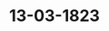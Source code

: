 ---  
schema: default  
title: 13-03-1823  
organization: Team Charlie  
notes: "<p>Description</p><p>Sechste Sitzung.

Geschehen, Frankfurt den 13. März 1823.

In Gegenwart

aller in der fünften Sitzung Anwesenden;

Wieder hinzugekommen war:

der Königlich=Würtembergische Herr Gesandte, Freiherr von Wangenheim.</p><p>§.40</p><p>Legitimation der zu der Militärcommission der Deutschen Bundesver=

sammlung abgeordneten Generale und Stabsofficiere.

(13. Sitz. §. 102. 17. Sitz. §. 146 v. J. 1822.)

Hannover. Der Herr Gesandte zeigte an, daß Jhro Königliche Majestät dem General=

lieutenant von Hinüber die Stimmführung in der Militärcommission übertragen haben

welche am 19. März von der zweiten Division des zehnten Armeecorps auf die erste über=

gehen wird.

Hierauf wurde

beschlossen:

der Militärcommission der Deutschen Bundesversammlung auf herkömmliche Art hie=

von Nachricht zu ertheilen.</p><p>§.41</p><p>Beschwerdesache der Rheinpfälzischen Staatsgläubiger und Besitzer der

Partial=Obligationen lit. D, die Zahlung der rückständigen Zinsen

und verfallenen Capitalien, insbesondere

Gesuch der Frankfurter Inhaber solcher Obligationen, um ein Beförde

rungsschreiben an das niedergesetzte Austrägalgericht betreffend.

(3. Sitz. §. 22 d. J.

Der Königlich=Würtembergische Herr Gesandte, Freiherr von

Wangenheim, erstattet folgenden Vortrag über das (Zahl 16 dieses Jahres eingekom mene) Gesuch der Frankfurter Jnhaber von Kurpfalzbaierischen 5½ proc. Lit. D=Obliga=

tionen, um ein Beförderungsschreiben an das niedergesetzte Austrägalgericht.

Wenn gleich niemand2 — so sagt der in oben rubricirter Sache bevollmächtigte Dr. Ehr=

mann in seiner am 12. Februar dieses Jahres eingegebenen Schrift (Num. 10) — a wenn

gleich niemand das hohe Jnteresse verkennen kann, das Anwalts Principalen an der rubricir=

ten Angelegenheit haben; wenn gleich mehrere Beschlüsse dieser hohen Versammlung expli-

cite aussprechen, daß sich die betheiligten Subjecte, sowohl des Capitals als des Zinsen=

punctes halber, an das niedergesetzte Austrägalgericht zu wenden haben: so hat doch, ohne

dieses zu berücksichtigen, belobter Gerichtshof den Supplicanten jede Einmischung verwehrt,

hat sich geweigert, über den in Rechten so privilegirten Zinsenpunct — einem berührten

Präjudice entgegen — vor entschiedener Hauptsache etwas zu verfügen, und hat somit die

Jnteressenten in die Unmöglichkeit versetzt, ihre Rechte unmittelbar zu wahren.

Da nun zu diesem Umstande der bereits längst erfolgte Ablauf der verfassungsmäsi=

gen Entscheidungszeit hinzutritt, auf dessen Wahrung diese hohe Versammlung um so mehr

zu wachen sich berufen finden wird, wenn betheiligten Personen, die dieserhalb durch die

Wiener Schlußacte unter ihren Schutz speciell gestellt sind, über Verletzung jener vertrags=

mäsigen Vorschriften und über die Unmöglichkeit, rechtliches Gehör zu erhalten, klagen; so

wird es dem Unterzeichneten erlaubt seyn, zu bitten:

die hohe Bundesversammlung wolle geruhen, an das gewählte und committirte Aus=

trägalgericht, das Königlich=Großbritannisch=Hannöverische Oberappellationsgericht

zu Celle, ein nachdrückliches Beförderungsschreiben zu erlassen ».

Gutachten.

Früher, als diese Vorstellung eingegeben wurde und zum Vortrage gebracht werden

konnte, hat das Königlich=Großbritannisch=Hannöverische Oberappellationsgericht zu Celle,

als gewähltes und committirtes Austrägalgericht, in zwei Anzeigen, wovon die erste vom

6. Mai 1822 (Prot. S. 523), die zweite vom 4. Februar dieses Jahres datirt ist (Prot.

S. 51), nachgewiesen, daß und warum dasselbe ausser Stand gewesen sey, den vor ihm ob=

schwebenden Rechtsstreit, in Sachen der Rheinpfälzischen Staatsgläubiger und Besitzer der

Partial=Obligationen lit. D, die Zahlung der rückständigen Zinsen und Capitalien betreffend,

innerhalb der, in dem Bundesbeschlusse vom 16. Juni 1817 Art. III Num. 8 bestimm=

ten, einjährigen Frist, durch ein von ihm abzugebendes Erkenntniß zu beendigen.

Diese hohe Versammlung hat diese Nachweisung in ihren Beschlüssen vom 15. Juli

1822 und vom 20. Februar dieses Jahres für hinlänglich begründet anerkannt.

Es ist hier nicht der Ort, diese Beschlüsse zu rechtfertigen; wenn sich inzwischen der

Anwalt der Reclamanten an die Erklärungen der Großherzoglich=Badischen Gesandtschaftin den Protokollen vom Jahre 1820, Seite 670 ff., und in den Protokollen vom Jahre 1821,

§§. 33, 73, 93 und 124, und die darüber gepflogenen Verbandlungen und daran erinnern

will, daß, nach dem Artikel 22 der Schlußacte, dem Austrägalgerichtshofe die Leitung des

Processes und die Entscheidung des Streits in allen seinen Haupt= und Nebenpuncten un=

eingeschränkt und ohne alle weitere Einwirkung der Bundesversamm

lung oder der Landesregierung zusteht: so wird sich derselbe leicht überzeugen

daß die Ansicht des Oberappellationsgerichts zu Celle von der des Oberappellationsge=

richts zu München nicht abhängig gemacht werden konnte, und daß diese hohe Versamm

lung einer Verschiedenheit der Ansichten über so wichtige Gegenstände nur auf dem Wege,

den sie in der That eingeschlagen hat, nämlich auf dem Wege einer Gesetzgebung für

künftige Fälle, vorbeugen dürfte.

Da nun, unter diesen Umständen, der im Artikel 22 der Schlußacte vorgesehene Fall

einer Zögerung von Seiten des Gerichts — der einzige, in welchem die Bundesversamm=

lung ermächtigt ist, sey es auf Anrufen der streitenden Theile oder von Amtswegen, Verfü=

gungen zu erlassen — nicht eingetreten ist; so kann zwar dasjenige, um was gebeten wurde,

nicht verfügt werden: allein es wird, wenn der rechtliche Anspruch der Reclamanten dar=

auf, daß der zwischen mehreren Staaten obschwebende Rechtsstreit, von dessen Erledigung

die Befriedigung ihrer überall unbestrittenen Forderung allein abhängt, in der möglich kür=

zesten Zeit wirklich zur Entscheidung gebracht werde, nicht ganz vereitelt werden soll, den=

noch dasjenige verfügt werden müssen, was geeignet seyn wird, dem 30. Art. der Schluß=

acte, in Verbindung mit der Num. 8 des III. Artikels des Bundesschlusses vom 16. Juni

1817, die bundesverfassungsmäsige Vollziehung zu sichern.

Aus der Anzeige des Königlich=Großbritannisch=Hannöverischen Oberappellationsge=

zu Celle vom 4. Februar 1823 geht nun allerdings die Möglichkeit hervor, daß

richts

jener rechtliche Anspruch der Reclamanten dadurch gefährdet werden könnte, wenn nicht

zur rechten Zeit eine Verfügung zu dem Ende getroffen würde, um dem 30. Artikel der

Schlußacte und der angezogenen Bestimmung des Bundesschlusses vom 16. Juni 1817 ihre

volle Anwendung, wie für alle Zukunft, so auch schon in diesem Falle, zu sichern.

Denn, nachdem das Königliche Oberappellationsgericht die Lage, in welcher sich die

ihm vorliegende Sache befindet, geschildert hat, macht dasselbe noch folgende Bemerkung:

e So sehr es nun zu beklagen ist, daß diese Sache, durch deren längeren Aufenthalt

das Wohl so mancher Familien einzelner Gläubiger gefährdet wird, bis jetzt noch nicht hat

entschieden, ja noch nicht einmal so weit hat gebracht werden können, daß der Zeitpunct

ihrer gänzlichen Beendigung mit einiger Wahrscheinlichkeit vorausgesehen werden könne,

so sehr auch die Gläubiger das Drückende ihrer Lage dabei empfinden mögen, indem den=

11

Protok. d. d. Bundesvers. XV. Bd.selben, obgleich über ihre Befriedigung gestritten wird, dennoch, nach der besondern Be=

schaffenheit des vorgeschriebenen Verfahrens, bei der Erörterung der uns zur Entscheidung

allein übertragenen Vorfrage, das Recht zu interveniren und gegen einen der strei=

tenden Theile Anträge irgend einer Art zu machen, und folglich auch

durch Contumacial=Anträge den Fortgang der Sache zu befördern, hat ab=

gesprochen werden müssen; so wird doch eine hohe Bundesversammlung aus dieser Lage der

Sache gerechtest ermessen, daß wir nicht die Mittel in Händen gehabt haben,

die Beendigung der Jnstruction schon jetzt herbeizufuhren, und folglich, daß solche bis jetzt

noch nicht erfolgt ist, nicht unserer Schuld beigemessen werden kann.

=Denn eines Theils ist es nicht zu verkennen, daß der besonders weitläufige Umfang der

Sache, deren Erörterung aus mancherlei älteren Verhandlungen und vorübergegangenen

Verhältnissen hergenommen werden muß, und welche durch die von der Krone Baiern hinzu=

gefügte Reconvention noch bedeutend erweitert ist, beiden Theilen einen gegründeten Anspruch

auf die Gestattung geräumiger Fristen zu ihren Verhandlungen darbietet, andern Theils

können wir, nach dem in unserer Proceßordnung vorgeschriebenen und daher auch hier in

Anwendung zu bringenden Verfahren, uns nicht für berechtigt halten, gegen

einen der streitenden Theile pracjudicia in Vollziehung zu setzen, und

in contumaciam gegen denselben zu verfahren, wenn nicht der au

dere streitende Theil besonders darauf anträgt. Letzteres ist nun bis

jetzt von den eigentlich streitenden Theilen, wozu wir die Gläubiger nicht rechnen

können, nicht geschehen, auch dürften erstere durch den Gegenstand, worüber

gestritten wird, sich nicht gedrungen fühlen, solches zu thun».

Es ist demnach klar, daß, unter den vorwaltenden Verhältnissen, eine Entscheidung

deßjenigen Rechtsstreits, von welcher die unbestrittene Forderung der Reclamanten allein

abhängt, nicht sowohl von der künftigen Ueberzeugung des Gerichts, daß die Acten zum

Spruche reif seyen, als vielmehr von dem guten Willen der streitenden Theile,

dessen Bethätigung in dem Gegenstande, worüber gestritten wird, kei

nen Antrieb findet, abhängig ist.

Das Oberappellationsgericht hält sich nicht ermächtigt, früher Präjudicien in Voll

ziehung zu setzen und in contumaciam zu verfahren, als bis einer der streitenden Theile

gegen den andern darauf besonders anträgt; keiner der Streitenden hat in Fällen des 30. Ar=

titels ein Jnteresse dabei, solche Anträge zu machen, vielmehr haben sie das entgegengesetzte

Jnteresse; und diejenigen, um welcher willen der Rechtsstreit allein erhoben wurde, werden,

dergleichen Anträge zu machen, für nicht befugt erachtet: es ist daher die Möglichkeit ge=

geben, daß nicht nur eine Bestimmung des Bundesschlusses vom 16. Juni 1817, sondernauch der ganze 30. Artikel der Schlußacte cludirt werden könne — eine Möglichkeit, welcher

offenbar durch den Gesetzgeber vorgebeugt werden muß.

Wenn nun gleich aus der Anzeige des Oberappellationsgerichts zu Celle hervorgeht,

daß bis jetzt keiner der streitenden Theile Fristen gesucht habe, auf deren Gestattung die=

selben nicht einen gegründeten Anspruch gehabt hätten, und wenn sich gleich von den be

kannten und auch ausdrücklich ausgesprochenen Gesinnungen der bei dieser Sache betheilig

ten Regierungen mit grosser Zuversicht erwarten läßt, daß sie die Bestimmungen derjenigen

Proceßordnungen, bei deren Entwerfung auf Gegenstände des 30. Artikels der Schlußacte

natürlich keine Rücksicht genommen werden konnte, nicht dazu benutzen werden, die Befrie=

digung unbestrittener Forderungen unmöglich zu machen, oder auch nur über die Gebühr

zu verzögern; so darf doch der Gesetzgeber von dem Daseyn solcher Gesinnungen sich nicht

abhalten lassen, die Maasregeln, welche geeignet sind, den bestehenden Gesetzen in jedem

Falle ihre regelmäsige Anwendung zu verschaffen, zu ergreifen.

Es kommt hier zunächst darauf an, eine Anordnung zu treffen, welche entweder den,

auf den Grund des 30. Artikels der Schlußacte reclamirenden, Privatpersonen gestattet

bei den Austrägalgerichten unmittelbar Anträge auf Präjudicien gegen die eigentlich strei

tenden Parteien einzubringen, oder welche die Bundesversammlung, auf deren Anrufen bei

ihr, gesetzlich ermächtigt, in so beschränkter Weise, auf die Erkennung von Präjudicien von

Seiten des Gerichts bei diesem einzuwirken, oder welche es den obersten Gerichtsbehörden

einzelner Bundesstaaten, als Austrägalgerichten, bei den im 30. Artikel der Schlußacte vor=

gesehenen Fällen, bis zur Emanirung einer eigenen Austrägalgerichts=Ordnung einstweilen

erlaubt, ohne besonderes Anrufen derer, um derentwillen ein Rechtsstreit zwischen Bun=

desgliedern geführt werden muß, auch dann pracjudicia in Vollziehung zu setzen und in

contumaciam zu verfahren, wenn in der in ihrem Lande geltenden Proceßordnung ein

solches Verfahren von besonderen Anträgen einer der eigentlich streitenden Theile gegen den

andern abhängig gemacht worden ist.

Es dürfte daher der Antrag gerechtfertigt seyn:

die mit der Revision des Austrägalverfahrens beauftragte Commission zu veranlassen,

dem ihr vermöge des zweiten membri des Beschlusses vom 20. Februar 1823 ge=

wordenen Auftrage in der Art zu genügen, daß sie, in möglich kürzester Zeitfrist,

besondere Vorschläge darüber mache, wie, sowohl für den gegenwärtigen, als jeden

künftigen Fall, das von dem Oberappellationsgerichte zu Celle zur Anzeige ge

brachte mögliche Hinderniß, in Fällen des 30. Artikels, dem Art. III Num. 8 des

Bundesschlusses vom 16. Juni 1817 nachzukommen, zu beseitigen seyn möchte.Sämmtliche Stimmen vereinigten sich mit diesem Antrage; daher

Beschluß:

daß die mit der Revision des Austrägalverfahrens beauftragte Com

mission ersucht werde, dem ihr vermöge des zweiten membri des Beschlusses vom 20. Februar

1823 gewordenen Auftrage in der Art zu genügen, daß sie, in möglich kürzester Zeitfrist,

besondere Vorschläge darüber mache, wie, sowohl für den gegenwärtigen, als jeden künf=

tigen Fall, das von dem Oberappellationsgerichte zu Celle zur Anzeige gebrachte mögliche

Hinderniß, in Fällen des 30. Artikels der Wiener Schlußacte, dem Art. III Num. 8 des Bun=

desschlusses vom 16. Juni 1817 nachzukommen, zu beseitigen seyn möchte.</p><p>§.42</p><p>Denkschrift des Christian Ludwig Knecht zu Mainz, Pensionsanspruch

als vormaliger Kurmainzischer Zolleinnehmer betreffend.

(Man s. auch 27. Sitz. §. 163 v. J. 1817. — 13. Sitz. §. 31 v. J. 1820.)

Der Großherzoglich=Mecklenburg=Schwerin= und Strelitzische Gesandte,

Herr von Pentz, verliest für den Königlich=Dänischen, Herzoglich=Holstein= und Lauen=

burgischen Herrn Gesandten, Grafen von Eyben, einen Vortrag über das (Num. 131 vori=

gen Jahres eingekommene) Gesuch des Zöllners Knecht zu Mainz, wonach Reclamant

bittet, sich für ihn bei Seiner Königlichen Hoheit dem Großherzoge von Hessen dahin zu

verwenden, daß ihm, von der Zeit der Besitznahme von Mainz im Jahre 1816 an, seine

frühere Besoldung nebst Emolumenten, ungefähr 660 Fl., nachgezahlt und als Pension für

die Zukunft zugesichert werden möge.

Das Gesuch werde auf die Behauptung gestützt:

1) daß er, als 20jähriger Staatsdiener, nach dem §. 59 des Deputations=Hauptschlusses

von 1803 berechtigt sey, seinen früheren Gehalt, mit den deeretmäsigen Accidencien als

Pension zu beziehen. Daß er wirklicher Staatsdiener gewesen sey, gehe daraus hervor,

daß er von dem Landesherrn angestellt, auf landesherrliches Jnteresse verpflichtet, bei einem

landesherrlichen Jnstitute, dem Kaufhause zu Mainz, dessen Einnahmen in herrschaftliche

Cassen geflossen, angestellt gewesen sey; er lege das Kurfürstliche Anstellungsdecret vom 5. Sep=

tember 1778, mittelst welchem er zum Zolldienste am rothen Thore zu Mainz bestellt wor=

den, im Abdrucke bei;

2) daß der von den Großherzoglich=Hessischen Behörden gemachte Einwurf: Recla=

mant sey bei der Besitznahme von Mainz durch die Französischen Truppen im Jahre 1798

nicht auf den Pensions=Etat gesetzt worden, mithin von den Großherzoglichen Cassen alsPensionär nicht zu übernehmen, seinen verfassungsmäsigen Pensionsanspruch nicht schwächen,

weniger noch vernichten könne;

3) eine Bestätigung dieser Ansicht finde er darin, daß Jhro Majestäten, der Kaiser von

Oesterreich und der König von Preussen, ihm die als Pension angesprochenen 660 Fl. für

den Zeitraum hätten auszahlen lassen, in welchem Mainz in Höchstihrem provisorischen

Besitze gewesen sey.

Der Herr Referent bemerkte, daß sich als Sachwalter des Reclamanten der bekannte

Joseph Horix zu Mainz legitimirt habe, und daß sich mehrere nicht unbedeutende Unrichtig=

keiten in der vorliegenden Darstellung fänden.

Was nun dessen Gesuch selbst beträfe, so müsse bemerkt werden, daß aus den frühe=

ren Eingaben des Reclamanten hervorgehe, daß er Zöllner am rothen Thore zu Mainz gewe=

sen, als solcher die Einnahme der städtischen Accise an demselben zu besorgen, und diese dem

Kaufhause abzuliefern gehabt hätte. Jn diesen Umständen habe der Reclamant früher, und

selbst noch in einer den 1. Mai 1821 der Großherzoglich=Hessischen Regierung übergebenen

Vorstellung, das Motiv gefunden, sich für einen Localdiener zu halten, und zu bitten, der Stadt

Mainz anzubefehlen, die nachgesuchte Pension ihm auszuzahlen. Mit diesem Gesuche von der

Großherzoglichen Regierung nach angestellter Untersuchung abgewiesen, werde nunmehro erst

behauptet, Reclamant sey Staatsdiener gewesen, und zu Unterstützung seiner Ansicht das

oben erwähnte Kurfürstliche Deeret angefuhrt, welches jedoch in Original nicht beigebracht wor=

den sey. Auch die Großherzogliche Regierung erkenne als solchen ihn an, ohne jedoch, so wenig

wie der Reclamant selbst, anzugeben, ob er als Communal= oder als Central=Staatsdie=

ner angesehen werden müsse, wodurch allein bestimmt werden könne, wer ihn zu pensioni=

ren verpflichtet sey. Als Staatsdiener und vermuthlich als Communaldiener verlange er

nun, in Anleitung des 59. §. des Deputations=Hauptschlusses, und zwar von der Großher=

zoglich=Hessischen Regierung, pensionirt zu werden.

Hierzu würde er auch berechtigt seyn, wenn die Bestimmungen des 59. §. auf ihn an=

wendbar wären. Allein, nach dem von der hohen Versammlung über das Gesuch des Kauf=

hausmeisters Horir 1822 gefaßten Beschlusse, sey dieser 59. §. auf Reclamanten eben

so wenig anwendbar, als er auf den Kaufhausmeister Horix es gewesen. Seit 1798,

in welchem Jahre die ganze Accise von den Französischen Behörden aufgehoben und Re=

clamant entlassen worden sey, wäre derselbe zu Mainz ohne Anstellung geblieben, und habe

weder damals, noch nach dem Jahre 1803, als Staatsdiener sich um eine Pension beworben.

Er habe jedoch von seinem vormaligen Landesherrn eine Unterstützung bekommen,

nicht — wie der Sachwalter unrichtig angebe — von 400 Fl., sondern 200 Fl., und eben sovielspäterhin von dem Fürsten Primas, nicht — wie in der Denkschrift gesagt wird — 300 Fl.

Er habe mithin keine decretmäsige Pension genossen; sey auch bei Abschluß des Pariser

Friedens 1814 nicht angestellt gewesen, und die Großherzoglich=Hessische Regierung habe

bereits bei mehreren Gelegenheiten und selbst gegen Reclamanten dahin sich ausgesprochen

daß sie nicht verpflichtet sey, auf das linke Rheinufer Pensionen zu übernehmen, die bei

Uebergabe desselben an das Großherzogthum nicht bereits auf dasselbe gehaftet hätten.

Der von dem Reclamanten angeführte Grund, eine Pension verlangen zu können,

weil Jhre Majestäten, der Kaiser von Oesterreich und der König von Preussen, ihm eine,

seinem vorigen Gehalte ganz gleiche, Summe gegeben hätten, sey durchaus nicht durchgreifend;

denn ein früher nicht besessenes Recht könnte dadurch nicht erworben werden, und Gnaden=

bezeugungen, von einem Souverain bekommen, gäben kein Recht auf gleiche Gnadenge=

schenke von anderen Regenten. — So sehr eine hohe Versammlung, in Rücksicht des Alters

des Reclamanten und des von allen Behörden ihm ertheilten Lobes, den Wunsch hegen

werde, ihm nützlich seyn zu können, so müsse Referent dennoch dahin antragen: ihn mit

seinem angebrachten Gesuche von hier ab= und an seinen höchsten Landesherrn zu verweisen,

wenn er glauben sollte, sein Gesuch mit rechtlichen Gründen unterstützen zu können.

An die Gnade des höchsten Landesherrn könne Referent ihn nicht empfehlen, denn zu den

mehreren Unrichtigkeiten, die der Sachwalter Horix in seiner Denkschrift anzugeben sich erlaubt

habe, gehöre ganz besonders auch die mit grellen Farben geschilderte Lage des Reclamanten,

der, von Behörde zu Behörde verwiesen, von allen möglichen Hülfsmitteln entblößt, dem

Hungertode, dem andere Mainzer Diener unterlegen hätten, nahe stehen solle. Diese Be=

hauptung sey, amtlichen Nachrichten zufolge, ganz unwahr, denn Reclamant sey, seit einer

Reihe von Jahren und wenigstens seit 1816, als Schreiber bei der Stations=Controlle mit

720 Franks angestellt, und denselben Nachrichten zufolge, sey nicht einmal ein Factum bekannt

welches Veranlassung zu der Behauptung gegeben haben könne, daß Andere den Hungertod

erlitten hätten.

Referent würde es für Pflicht halten, auf eine scharfe Rüge für den Concipienten der

Denkschrift anzutragen, wenn er nicht glaube, dieses am zweckmäsigsten der Untersuchung und

der Prüfung der Großherzoglichen Behörden überlassen zu müssen.

Hierauf wurde in Gemäßheit des Antrages

beschlossen:

daß Christian Ludwig Knecht zu Mainz ein=für allemal mit seinem Gesuche von hier

abgewiesen werde.</p><p>§.43</p><p>Einreichungs=Protokoll.

87

Die seit der letzten Sitzung eingelangten Eingaben, als:

Num. 22, eingereicht am 7. März, von Dr. v. Hornthal, Abhandlung unter dem Titel:

Werden die deutschen Bundesfürsten überhaupt, insbesondere die constitutionellen,

an einem feindlichen Einfalle, am Kriege wider Spanien Theil nehmen? Februar

1823. 8. Nürnberg.

Num. 23, einger. am 8. März, von Joh. Wilhelm Remy dahier, um Erlassung eines

baldigen Beschlusses in Betreff des unterm 4. vorigen Monats erneuerten Ge=

suchs wegen einer Forderung an Nassau.

Rum. 24, einger. am 8. März, von Appelius und Marks, für sich und Namens

der übrigen Canzleipersonen des vormaligen Reichskammergerichts

zu Wetzlar, Gesuch um provisorische Anweisung des bereits liquidirten Pensions=

Guthabens vom Jahre 1816; mit einer Anlage.

wurden an die betreffenden Commissionen abgegeben.

Folgen die Unterschriften.</p>"  
resources:  
- format: png  
  name: Page79[40-41].png  
  url: ../../Protokolle_BV_15_1823/13-03-1823/Page79[40-41].png  
- format: png  
  name: Page80[41].png  
  url: ../../Protokolle_BV_15_1823/13-03-1823/Page80[41].png  
- format: png  
  name: Page81[41].png  
  url: ../../Protokolle_BV_15_1823/13-03-1823/Page81[41].png  
- format: png  
  name: Page82[41].png  
  url: ../../Protokolle_BV_15_1823/13-03-1823/Page82[41].png  
- format: png  
  name: Page83[41].png  
  url: ../../Protokolle_BV_15_1823/13-03-1823/Page83[41].png  
- format: png  
  name: Page84[41-42].png  
  url: ../../Protokolle_BV_15_1823/13-03-1823/Page84[41-42].png  
- format: png  
  name: Page85[42].png  
  url: ../../Protokolle_BV_15_1823/13-03-1823/Page85[42].png  
- format: png  
  name: Page86[42].png  
  url: ../../Protokolle_BV_15_1823/13-03-1823/Page86[42].png  
- format: png  
  name: Page87[43].png  
  url: ../../Protokolle_BV_15_1823/13-03-1823/Page87[43].png  
category:   
  - Protokolle_BV_15_1823  
maintainer: Frank Chen  
maintainer_email: t08zc21@abdn.ac.uk  
---